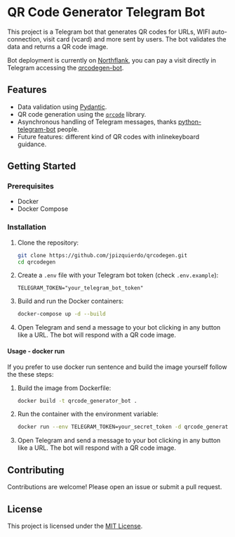 # QR Code Generator Telegram Bot

This project is a Telegram bot that generates QR codes for URLs, WIFI auto-connection, visit card (vcard) and more sent by users. The bot validates the data and returns a QR code image.

Bot deployment is currently on [Northflank](https://northflank.com), you can pay a visit directly in Telegram accessing the [qrcodegen-bot](https://t.me/qrcode_generator_jpizquierdo_bot).

## Features

- Data validation using [Pydantic](https://github.com/pydantic/pydantic).
- QR code generation using the [`qrcode`](https://github.com/lincolnloop/python-qrcode) library.
- Asynchronous handling of Telegram messages, thanks [python-telegram-bot](https://github.com/python-telegram-bot/python-telegram-bot) people.
- Future features: different kind of QR codes with inlinekeyboard guidance.

## Getting Started

### Prerequisites

- Docker
- Docker Compose

### Installation

1. Clone the repository:

    ```sh
    git clone https://github.com/jpizquierdo/qrcodegen.git
    cd qrcodegen
    ```

2. Create a `.env` file with your Telegram bot token (check `.env.example`):

    ```env
    TELEGRAM_TOKEN="your_telegram_bot_token"
    ```

3. Build and run the Docker containers:

    ```sh
    docker-compose up -d --build
    ```

4. Open Telegram and send a message to your bot clicking in any button like a URL. The bot will respond with a QR code image.

#### Usage - docker run
If you prefer to use docker run sentence and build the image yourself follow the these steps:
1. Build the image from Dockerfile:
    ```sh
    docker build -t qrcode_generator_bot .
    ```
2. Run the container with the environment variable:
    ```sh
    docker run --env TELEGRAM_TOKEN=your_secret_token -d qrcode_generator_bot
    ```
3. Open Telegram and send a message to your bot clicking in any button like a URL. The bot will respond with a QR code image.

## Contributing

Contributions are welcome! Please open an issue or submit a pull request.

## License

This project is licensed under the [MIT License](LICENSE).